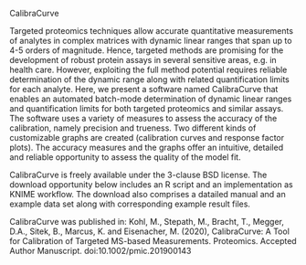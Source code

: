 CalibraCurve

Targeted proteomics techniques allow accurate quantitative measurements of analytes in complex matrices with dynamic linear ranges that span up to 4-5 orders of magnitude. Hence, targeted methods are promising for the development of robust protein assays in several sensitive areas, e.g. in health care. However, exploiting the full method potential requires reliable determination of the dynamic range along with related quantification limits for each analyte.
Here, we present a software named CalibraCurve that enables an automated batch-mode determination of dynamic linear ranges and quantification limits for both targeted proteomics and similar assays. The software uses a variety of measures to assess the accuracy of the calibration, namely precision and trueness. Two different kinds of customizable graphs are created (calibration curves and response factor plots). The accuracy measures and the graphs offer an intuitive, detailed and reliable opportunity to assess the quality of the model fit.

CalibraCurve is freely available under the 3-clause BSD license.
The download opportunity below includes an R script and an implementation as KNIME workflow.
The download also comprises a datailed manual and an example data set along with corresponding example result files.

CalibraCurve was published in:
Kohl, M., Stepath, M., Bracht, T., Megger, D.A., Sitek, B., Marcus, K. and Eisenacher, M. (2020), CalibraCurve: A Tool for Calibration of Targeted MS-based Measurements. Proteomics. Accepted Author Manuscript. doi:10.1002/pmic.201900143